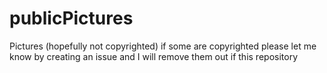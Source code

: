 # publicPictures
Pictures (hopefully not copyrighted) if some are copyrighted please let me know by creating an issue and I will remove them out if this repository
